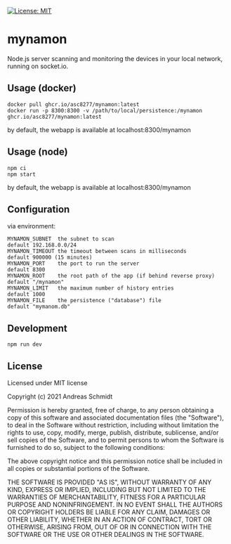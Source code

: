 [![License: MIT](https://img.shields.io/badge/License-MIT-yellow.svg)](https://opensource.org/licenses/MIT) 

# mynamon
Node.js server scanning and monitoring the devices in your local network, running on socket.io.

## Usage (docker)

```
docker pull ghcr.io/asc8277/mynamon:latest
docker run -p 8300:8300 -v /path/to/local/persistence:/mynamon ghcr.io/asc8277/mynamon:latest
```

by default, the webapp is available at localhost:8300/mynamon

## Usage (node)

```
npm ci
npm start
```

by default, the webapp is available at localhost:8300/mynamon

## Configuration
via environment:
```
MYNAMON_SUBNET  the subnet to scan                                 default 192.168.0.0/24
MYNAMON_TIMEOUT the timeout between scans in milliseconds          default 900000 (15 minutes)
MYNAMON_PORT    the port to run the server                         default 8300
MYNAMON_ROOT    the root path of the app (if behind reverse proxy) default "/mynamon"
MYNAMON_LIMIT   the maximum number of history entries              default 1000
MYNAMON_FILE    the persistence ("database") file                  default "mymanom.db"
```

## Development

```
npm run dev
```

## License

Licensed under MIT license

Copyright (c) 2021 Andreas Schmidt

Permission is hereby granted, free of charge, to any person obtaining
a copy of this software and associated documentation files (the
"Software"), to deal in the Software without restriction, including
without limitation the rights to use, copy, modify, merge, publish,
distribute, sublicense, and/or sell copies of the Software, and to
permit persons to whom the Software is furnished to do so, subject to
the following conditions:

The above copyright notice and this permission notice shall be
included in all copies or substantial portions of the Software.

THE SOFTWARE IS PROVIDED "AS IS", WITHOUT WARRANTY OF ANY KIND,
EXPRESS OR IMPLIED, INCLUDING BUT NOT LIMITED TO THE WARRANTIES OF
MERCHANTABILITY, FITNESS FOR A PARTICULAR PURPOSE AND
NONINFRINGEMENT. IN NO EVENT SHALL THE AUTHORS OR COPYRIGHT HOLDERS BE
LIABLE FOR ANY CLAIM, DAMAGES OR OTHER LIABILITY, WHETHER IN AN ACTION
OF CONTRACT, TORT OR OTHERWISE, ARISING FROM, OUT OF OR IN CONNECTION
WITH THE SOFTWARE OR THE USE OR OTHER DEALINGS IN THE SOFTWARE.
